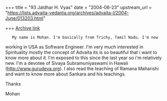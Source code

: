 +++
title = "93 Jaldhar H. Vyas"
date = "2004-06-23"
upstream_url = "https://lists.advaita-vedanta.org/archives/advaita-l/2004-June/013203.html"

+++
[Archive link](https://lists.advaita-vedanta.org/archives/advaita-l/2004-June/013203.html)


       My name is Mohan. I'm basically from Trichy, Tamil Nadu. I'm now
working in USA as Software Engineer. I'm very much interested in
Spirituality mostly the concept of Advaita its is so beautiful that i want
to know more about it. I'm exposed to this since the last year so i'm
relatively new. I'm a devotee of Sivaya Subramuniyaswami in Hawaii
(http://www.gurudeva.org). I also read the teaching of Ramana Maharishi
and want to know more about Sankara and his teachings.

Thanks

Mohan


